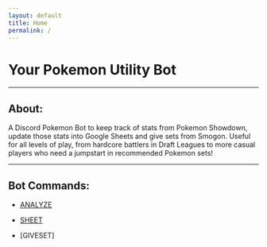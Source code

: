 ```yaml
---
layout: default
title: Home
permalink: /
---
```


# Your Pokemon Utility Bot

<hr class="line">

## About:

A Discord Pokemon Bot to keep track of stats from Pokemon Showdown, update those stats into Google Sheets and give sets from Smogon. Useful for all levels of play, from hardcore battlers in Draft Leagues to more casual players who need a jumpstart in recommended Pokemon sets!

<hr class="line">

## Bot Commands:

- [ANALYZE](analyze.md)

- [SHEET](sheet.md)

- [GIVESET]
